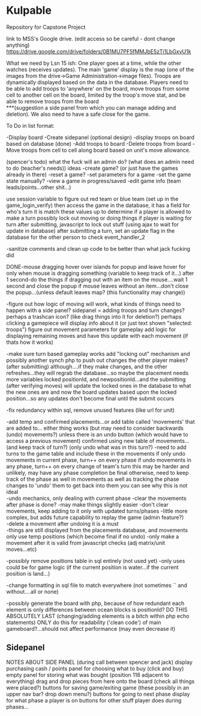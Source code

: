 # Kulpable

Repository for Capstone Project

link to MSS's Google drive. (edit access so be careful - dont change anything)
https://drive.google.com/drive/folders/0B1MU7PF5fMMJbE5zTi1LbGxvU1k

What we need by Lsn 15 ish: 
One player goes at a time, while the other watches (receives updates). 
The main 'game' display is the map (one of the images from the drive->Game Administration->image files). 
Troops are dynamically displayed based on the data in the database. 
Players need to be able to 
    add troops to 'anywhere' on the board, 
    move troops from some cell to another cell on the board, limited by the troop's move stat, 
    and be able to remove troops from the board  
    ***(suggestion a side panel from which you can manage adding and deletion). 
We also need to have a safe close for the game.

To Do in list format:

-Display board
-Create sidepanel (optional design)
-display troops on board based on  database (done)
-Add troops to board
-Delete troops from board
-Move troops from cell to cell along board based on unit's move allowance.

(spencer's todo)
what the fuck will an admin do?
    (what does an admin need to do (teacher's needs))
        ideas
            -create game? (or just have the games already in there)
            -reset a game?
            -set parameters for a game
                -set the game state manually?
            -view a game in progress/saved
            -edit game info (team leads/points...other shit...)

use session variable to figure out red team or blue team (set up in the game_login_verify)
    then access the game in the database, it has a field for who's turn it is
        match these values up to determine if a player is allowed to make a turn
            possibly lock out moving or doing things if player is waiting for turn
                after submitting, javascript to lock out stuff (using ajax to wait for update in database)
                    after submitting a turn, set an update flag in the database for the other person to check
                        event_handler_2
                        
-sanitize comments and clean up code to be better than what jack fucking did

DONE-mouse dragging hover over islands for popup and leave hover for
    only when mouse is dragging something (variable to keep track of it...)
    after 1 second-do the things
    if dragging out with an item on the mouse....wait 1 second and close the popup
    if mouse leaves without an item...don't close the popup...(unless default leaves map? (this functionality may change))

-figure out how logic of moving will work, what kinds of things need to happen with a side panel?
    sidepanel = adding troops and turn changes?
        perhaps a trashcan icon? (like drag things into it for deletion?)
        perhaps clicking a gamepiece will display info about it (or just text shown "selected: troops")
        figure out movement parameters for gameplay
            add logic for displaying remaining moves and have this update with each movement (if thats how it works)
            
-make sure turn based gameplay works
    add "locking out" mechanism and possibly another synch php to push out changes the other player makes? (after submitting)
        although....if they make changes, and the other refreshes...they will regrab the database...so maybe the placement needs more variables
            locked positionId, and newpositionId...and the submitting (after verifying moves) will update the locked ones in the database to what the new ones are
                and now the board updates based upon the locked position...so any updates don't become final until the submit occurs

-fix redundancy within sql, remove unused features (like url for unit)

-add temp and confirmed placements...or add table called 'movements' that are added to...
    either thing works (but may need to consider backwards (undo) movements?)
        unless there is an undo button (which would have to access a previous movement)
            confirmed using new table of movements... (and keep track of turn?) (only undo what was in this turn?)
    -need to add turns to the game table and include these in the movements
        if only undo movements in current phase, turn++ on every phase
        if undo movements in any phase, turn++ on every change of team's turn
            this may be harder and unlikely, may have any phase completion be final
                otherwise, need to keep track of the phase as well in movements
                    as well as tracking the phase changes to 'undo' them to get back into them
                        you can see why this is not ideal                  
    -undo mechanics, only dealing with current phase
        -clear the movements after phase is done?
            -may make things slightly easier
        -don't clear movements, keep adding to it only with updated turns/phases
            -little more complex, but adds future capability to replay the game (admin feature?)      
        -delete a movement after undoing it is a must       
        -things are still displayed from the placements database, and movements only use temp positions (which become final if no undo)
        -only make a movement after it is valid from javascript checks (adj matrix/unit moves...etc)
        
-possibly remove positions table in sql entirely (not used yet)
    -only uses could be for game logic (if the current position is water...if the current position is land...)
    
-change formatting in sql file to match everywhere (not sometimes `` and without....all or none)

-possibly generate the board with php, because of how redundant each element is
    only differences between ocean blocks is positionId?
    DO THIS ABSOLUTELY LAST (changing/adding elements is a bitch within php echo statements)
    ONLY do this for readability ('clean code') of main gameboard?...should not affect performance (may even decrease it)

Sidepanel
--------------------------------------------------------------
NOTES ABOUT SIDE PANEL (during call between spencer and jack)
    display purchasing cash / points
    panel for choosing what to buy (click and buy)
    empty panel for storing what was bought (position 118 adjacent to everything)
        drag and drop pieces from here onto the board (check all things were placed?)
    buttons for saving game/exiting game (these possibly in an upper nav bar? drop down menu?)
    buttons for going to next phase
    display for what phase a player is on
    buttons for other stuff player does during phases...